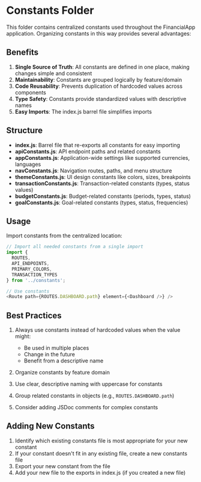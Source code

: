 # Constants Folder

This folder contains centralized constants used throughout the FinancialApp application. Organizing constants in this way provides several advantages:

## Benefits

1. **Single Source of Truth**: All constants are defined in one place, making changes simple and consistent
2. **Maintainability**: Constants are grouped logically by feature/domain
3. **Code Reusability**: Prevents duplication of hardcoded values across components
4. **Type Safety**: Constants provide standardized values with descriptive names
5. **Easy Imports**: The index.js barrel file simplifies imports

## Structure

- **index.js**: Barrel file that re-exports all constants for easy importing
- **apiConstants.js**: API endpoint paths and related constants
- **appConstants.js**: Application-wide settings like supported currencies, languages
- **navConstants.js**: Navigation routes, paths, and menu structure
- **themeConstants.js**: UI design constants like colors, sizes, breakpoints
- **transactionConstants.js**: Transaction-related constants (types, status values)
- **budgetConstants.js**: Budget-related constants (periods, types, status)
- **goalConstants.js**: Goal-related constants (types, status, frequencies)

## Usage

Import constants from the centralized location:

```javascript
// Import all needed constants from a single import
import { 
  ROUTES, 
  API_ENDPOINTS, 
  PRIMARY_COLORS,
  TRANSACTION_TYPES 
} from '../constants';

// Use constants
<Route path={ROUTES.DASHBOARD.path} element={<Dashboard />} />
```

## Best Practices

1. Always use constants instead of hardcoded values when the value might:
   - Be used in multiple places
   - Change in the future
   - Benefit from a descriptive name

2. Organize constants by feature domain
3. Use clear, descriptive naming with uppercase for constants
4. Group related constants in objects (e.g., `ROUTES.DASHBOARD.path`)
5. Consider adding JSDoc comments for complex constants

## Adding New Constants

1. Identify which existing constants file is most appropriate for your new constant
2. If your constant doesn't fit in any existing file, create a new constants file
3. Export your new constant from the file
4. Add your new file to the exports in index.js (if you created a new file)
